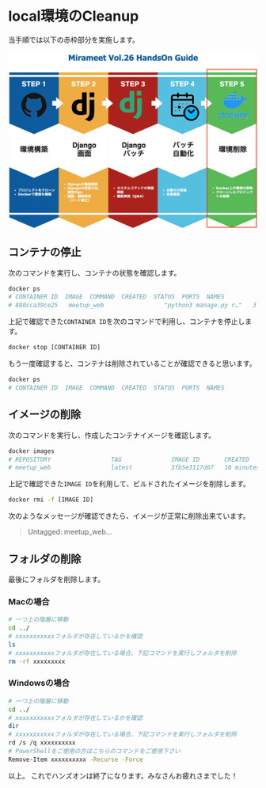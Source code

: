 # local環境のCleanup
当手順では以下の赤枠部分を実施します。

![](./img/32.png)
## コンテナの停止
次のコマンドを実行し、コンテナの状態を確認します。
```sh
docker ps
# CONTAINER ID  IMAGE  COMMAND  CREATED  STATUS  PORTS  NAMES
# 880cca39ce25   meetup_web                 "python3 manage.py r…"   3 minutes ago   Up 3 minutes    0.0.0.0:8000->8000/tcp, :::8000->8000/tcp   meetup_web_1
```
上記で確認できた`CONTAINER ID`を次のコマンドで利用し、コンテナを停止します。
```sh
docker stop [CONTAINER ID]
```

もう一度確認すると、コンテナは削除されていることが確認できると思います。
```sh
docker ps
# CONTAINER ID  IMAGE  COMMAND  CREATED  STATUS  PORTS  NAMES
```

## イメージの削除
次のコマンドを実行し、作成したコンテナイメージを確認します。
```sh
docker images
# REPOSITORY                 TAG              IMAGE ID       CREATED          SIZE
# meetup_web                 latest           3fb5e3117d67   10 minutes ago   382MB
```

上記で確認できた`IMAGE ID`を利用して、ビルドされたイメージを削除します。
```sh
docker rmi -f [IMAGE ID]
```
次のようなメッセージが確認できたら、イメージが正常に削除出来ています。
> Untagged: meetup_web...

## フォルダの削除
最後にフォルダを削除します。

### Macの場合
```sh
# 一つ上の階層に移動
cd ../
# xxxxxxxxxxxフォルダが存在しているかを確認
ls
# xxxxxxxxxxxフォルダが存在している場合、下記コマンドを実行しフォルダを削除
rm -rf xxxxxxxxx
```
### Windowsの場合

```sh
# 一つ上の階層に移動
cd ../
# xxxxxxxxxxxフォルダが存在しているかを確認
dir
# xxxxxxxxxxxフォルダが存在している場合、下記コマンドを実行しフォルダを削除
rd /s /q xxxxxxxxxx
# PowerShellをご使用の方はこちらのコマンドをご使用下さい
Remove-Item xxxxxxxxxx -Recurse -Force
```

以上。
これでハンズオンは終了になります。みなさんお疲れさまでした！